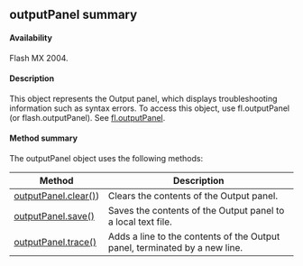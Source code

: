 ## outputPanel summary

#### Availability

Flash MX 2004.

#### Description

This object represents the Output panel, which displays troubleshooting information such as syntax errors. To access this object, use fl.outputPanel (or flash.outputPanel). See [fl.outputPanel](#!wielmic/developers-animatesdk-docs/test/flash_object_(fl)/fl47.md).

#### Method summary

The outputPanel object uses the following methods:

| **Method**                                  | **Description**                                                            |
|---------------------------------------------|----------------------------------------------------------------------------|
| [outputPanel.clear()](#!wielmic/developers-animatesdk-docs/test/outputPanel_object/outputPanel.md)) | Clears the contents of the Output panel.                                   |
| [outputPanel.save()](#!wielmic/developers-animatesdk-docs/test/outputPanel_object/outputPane1.md)         | Saves the contents of the Output panel to a local text file.               |
| [outputPanel.trace()](#!wielmic/developers-animatesdk-docs/test/outputPanel_object/outputPane2.md)        | Adds a line to the contents of the Output panel, terminated by a new line. |

<span id="outputPanel.clear()" class="anchor"></span>

